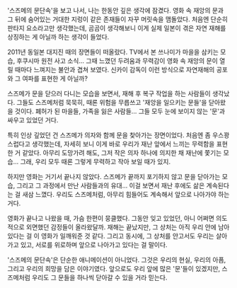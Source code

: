 
'스즈메의 문단속'을 보고 나서, 나는 한동안 깊은 생각에 잠겼다. 영화 속 재앙의 문과 그 뒤에 숨어있는 거대한 지렁이 같은 존재들이 자꾸 머릿속을 맴돌았다. 처음엔 단순히 판타지 요소라고만 생각했는데, 곰곰이 생각해보니 이게 실제 일본이 겪은 자연 재해를 상징하는 게 아닐까 하는 생각이 들었다.

2011년 동일본 대지진 때의 장면들이 떠올랐다. TV에서 본 쓰나미가 마을을 삼키는 모습, 후쿠시마 원전 사고 소식... 그때 느꼈던 두려움과 무력감이 영화 속 재앙의 문이 열릴 때마다 느껴지는 불안과 겹쳐 보였다. 신카이 감독이 이런 방식으로 자연재해의 공포와 그 여파를 표현한 게 아닐까?

스즈메가 문을 닫으러 다니는 모습을 보면서, 재해 후 복구 작업을 하는 사람들이 생각났다. 그들도 스즈메처럼 묵묵히, 때론 위험을 무릅쓰고  '재앙을 일으키는 문들'을 닫아왔을 것이다. 폐허가 된 마을들, 가족을 잃은 사람들... 그들 모두 눈에 보이지 않는 '문'과 싸우고 있었던 거다.

특히 인상 깊었던 건 스즈메가 의자와 함께 문을 찾아가는 장면이었다. 처음엔 좀 우스꽝스럽다고 생각했는데, 자세히 보니 이게 바로 우리가 재난 앞에서 느끼는 무력함을 표현한 거 같았다. 아무리 도망가려 해도, 그저 작은 의자 하나에 의지한 채 재난에 쫓기는 모습... 그래, 우리 모두 때론 그렇게 무력하고 작아 보일 때가 있지.

하지만 영화는 거기서 끝나지 않았다. 스즈메가 끝까지 포기하지 않고 문을 닫아가는 모습, 그리고 그 과정에서 만난 사람들과의 유대... 이걸 보면서 재난 후에도 삶은 계속된다는 걸 새삼 느꼈다. 우리도 스즈메처럼, 아무리 힘들어도 계속해서 앞으로 나아가야 하는 거다.

영화가 끝나고 나왔을 때, 가슴 한편이 뭉클했다. 그동안 잊고 있었던, 아니 어쩌면 의도적으로 외면했던 감정들이 올라왔달까. 재해는 끝났지만, 그 상처는 아직 우리 안에 남아있다는 걸 이 영화가 일깨워준 것 같다. 그리고 동시에, 그 상처를 안고서도 우리는 살아가고 있고, 서로를 위로하며 앞으로 나아가고 있다는 걸 말이다.

'스즈메의 문단속'은 단순한 애니메이션이 아니었다. 그것은 우리의 현실, 우리의 아픔, 그리고 우리의 희망을 담은 이야기였다. 앞으로도 우리 앞에 많은 '문'들이 있겠지만, 스즈메처럼 우리도 그 문들을 하나씩 닫아갈 수 있을 거라 믿는다.